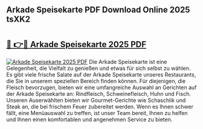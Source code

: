 ## Arkade Speisekarte PDF Download Online 2025 tsXK2

# <h2><a href="http://gc5tj4x.nevu.top/?p=Arkade+Speisekarte">🔗 👉🔴 Arkade Speisekarte 2025 PDF</a></h2>

[![Arkade Speisekarte 2025 PDF](https://i.imgur.com/dBaPXMq.png)](http://gc5tj4x.nevu.top/?p=Arkade+Speisekarte)
Die Arkade Speisekarte ist eine Gelegenheit, die Vielfalt zu genießen und etwas für sich selbst zu wählen. Es gibt viele frische Salate auf der Arkade Speisekarte unseres Restaurants, die Sie in unserem speziellen Bereich finden können. Für diejenigen, die Fleisch bevorzugen, bieten wir eine umfangreiche Auswahl an Gerichten auf der Arkade Speisekarte an: Rindfleisch, Schweinefleisch, Huhn und Fisch. Unseren Auserwählten bieten wir Gourmet-Gerichte wie Schaschlik und Steak an, die bei frischem Feuer zubereitet werden. Wenn es Ihnen schwer fällt, eine Menüauswahl zu treffen, ist unser Team bereit, Ihnen zu helfen und Ihnen einen komfortablen und angenehmen Service zu bieten.
